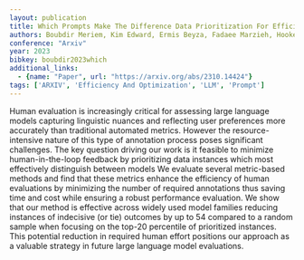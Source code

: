 ```yaml
---
layout: publication
title: Which Prompts Make The Difference Data Prioritization For Efficient Human LLM Evaluation
authors: Boubdir Meriem, Kim Edward, Ermis Beyza, Fadaee Marzieh, Hooker Sara
conference: "Arxiv"
year: 2023
bibkey: boubdir2023which
additional_links:
  - {name: "Paper", url: "https://arxiv.org/abs/2310.14424"}
tags: ['ARXIV', 'Efficiency And Optimization', 'LLM', 'Prompt']
---
```

Human evaluation is increasingly critical for assessing large language models capturing linguistic nuances and reflecting user preferences more accurately than traditional automated metrics. However the resource-intensive nature of this type of annotation process poses significant challenges. The key question driving our work is it feasible to minimize human-in-the-loop feedback by prioritizing data instances which most effectively distinguish between models We evaluate several metric-based methods and find that these metrics enhance the efficiency of human evaluations by minimizing the number of required annotations thus saving time and cost while ensuring a robust performance evaluation. We show that our method is effective across widely used model families reducing instances of indecisive (or tie) outcomes by up to 54 compared to a random sample when focusing on the top-20 percentile of prioritized instances. This potential reduction in required human effort positions our approach as a valuable strategy in future large language model evaluations.
